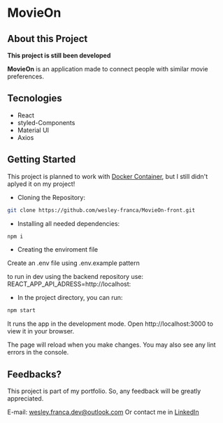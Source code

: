 # MovieOn

## About this Project

**This project is still been developed**

**MovieOn** is an application made to connect people with similar movie preferences.

## Tecnologies

  - React
  - styled-Components
  - Material UI
  - Axios

## Getting Started

This project is planned to work with [Docker Container](https://www.docker.com/resources/what-container/), but I still didn't aplyed it on my project!

- Cloning the Repository:

```bash
git clone https://github.com/wesley-franca/MovieOn-front.git
```

- Installing all needed dependencies:

```bash
npm i
```

- Creating the enviroment file

Create an .env file using .env.example pattern

to run in dev using the backend repository use: REACT_APP_API_ADRESS=http://localhost:<back-endPORT>
  
- In the project directory, you can run:

```bash
npm start
```
It runs the app in the development mode.
Open http://localhost:3000 to view it in your browser.

The page will reload when you make changes.
You may also see any lint errors in the console.


## Feedbacks?

This project is part of my portfolio. So, any feedback will be greatly appreciated.

E-mail: wesley.franca.dev@outlook.com
Or contact me in [LinkedIn](https://www.linkedin.com/in/wesley-web-developer)

